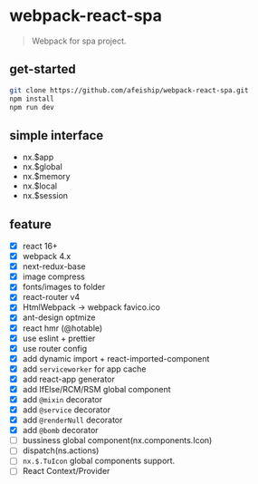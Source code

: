 # webpack-react-spa
> Webpack for spa project.

## get-started
```bash
git clone https://github.com/afeiship/webpack-react-spa.git
npm install
npm run dev
```

## simple interface
- nx.\$app
- nx.\$global
- nx.\$memory
- nx.\$local
- nx.\$session

## feature
- [x] react 16+
- [x] webpack 4.x
- [x] next-redux-base
- [x] image compress
- [x] fonts/images to folder
- [x] react-router v4
- [x] HtmlWebpack -> webpack favico.ico
- [x] ant-design optmize
- [x] react hmr (@hotable)
- [x] use eslint + prettier
- [x] use router config
- [x] add dynamic import + react-imported-component
- [x] add `serviceworker` for app cache
- [x] add react-app generator
- [x] add IfElse/RCM/RSM global component
- [x] add `@mixin` decorator
- [x] add `@service` decorator
- [x] add `@renderNull` decorator
- [x] add `@bomb` decorator
- [ ] bussiness global component(nx.components.Icon)
- [ ] dispatch(ns.actions)
- [ ] `nx.$.TuIcon` global components support.
- [ ] React Context/Provider
